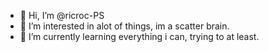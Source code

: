 - 👋 Hi, I’m @ricroc-PS
- 👀 I’m interested in alot of things, im a scatter brain.
- 🌱 I’m currently learning everything i can, trying to at least.

<!---
ricroc-PS/ricroc-PS is a ✨ special ✨ repository because its `README.md` (this file) appears on your GitHub profile.
You can click the Preview link to take a look at your changes.
--->
